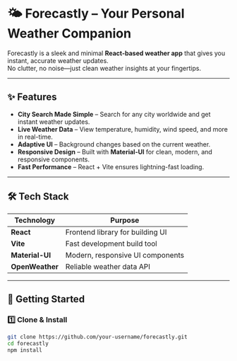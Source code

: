 # 🌤️ Forecastly – Your Personal Weather Companion

Forecastly is a sleek and minimal **React-based weather app** that gives you instant, accurate weather updates.  
No clutter, no noise—just clean weather insights at your fingertips.  

---

## ✨ Features

- **City Search Made Simple** – Search for any city worldwide and get instant weather updates.  
- **Live Weather Data** – View temperature, humidity, wind speed, and more in real-time.  
- **Adaptive UI** – Background changes based on the current weather.  
- **Responsive Design** – Built with **Material-UI** for clean, modern, and responsive components.  
- **Fast Performance** – React + Vite ensures lightning-fast loading.  

---

## 🛠️ Tech Stack

| Technology       | Purpose                               |
|------------------|--------------------------------------|
| **React**        | Frontend library for building UI     |
| **Vite**         | Fast development build tool          |
| **Material-UI**  | Modern, responsive UI components     |
| **OpenWeather**  | Reliable weather data API            |

---

## 🚀 Getting Started

### 1️⃣ Clone & Install
```bash
git clone https://github.com/your-username/forecastly.git
cd forecastly
npm install


